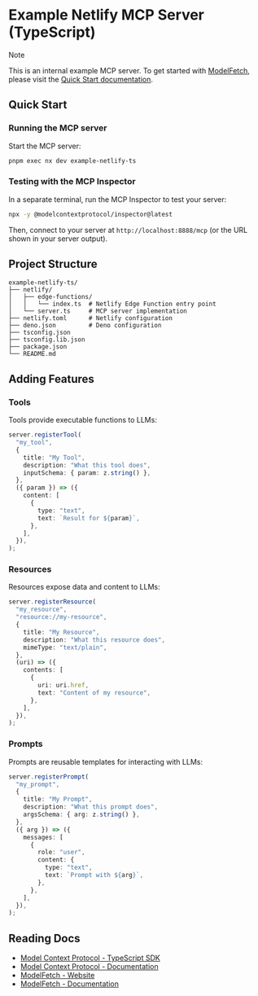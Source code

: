 # Example Netlify MCP Server (TypeScript)

> [!NOTE]
> This is an internal example MCP server. To get started with [ModelFetch](https://www.modelfetch.com), please visit the [Quick Start documentation](https://www.modelfetch.com/docs/quick-start).

## Quick Start

### Running the MCP server

Start the MCP server:

```bash
pnpm exec nx dev example-netlify-ts
```

### Testing with the MCP Inspector

In a separate terminal, run the MCP Inspector to test your server:

```bash
npx -y @modelcontextprotocol/inspector@latest
```

Then, connect to your server at `http://localhost:8888/mcp` (or the URL shown in your server output).

## Project Structure

```
example-netlify-ts/
├── netlify/
│   ├── edge-functions/
│   │   └── index.ts  # Netlify Edge Function entry point
│   └── server.ts     # MCP server implementation
├── netlify.toml      # Netlify configuration
├── deno.json         # Deno configuration
├── tsconfig.json
├── tsconfig.lib.json
├── package.json
└── README.md
```

## Adding Features

### Tools

Tools provide executable functions to LLMs:

```typescript
server.registerTool(
  "my_tool",
  {
    title: "My Tool",
    description: "What this tool does",
    inputSchema: { param: z.string() },
  },
  ({ param }) => ({
    content: [
      {
        type: "text",
        text: `Result for ${param}`,
      },
    ],
  }),
);
```

### Resources

Resources expose data and content to LLMs:

```typescript
server.registerResource(
  "my_resource",
  "resource://my-resource",
  {
    title: "My Resource",
    description: "What this resource does",
    mimeType: "text/plain",
  },
  (uri) => ({
    contents: [
      {
        uri: uri.href,
        text: "Content of my resource",
      },
    ],
  }),
);
```

### Prompts

Prompts are reusable templates for interacting with LLMs:

```typescript
server.registerPrompt(
  "my_prompt",
  {
    title: "My Prompt",
    description: "What this prompt does",
    argsSchema: { arg: z.string() },
  },
  ({ arg }) => ({
    messages: [
      {
        role: "user",
        content: {
          type: "text",
          text: `Prompt with ${arg}`,
        },
      },
    ],
  }),
);
```

## Reading Docs

- [Model Context Protocol - TypeScript SDK](https://github.com/modelcontextprotocol/typescript-sdk)
- [Model Context Protocol - Documentation](https://modelcontextprotocol.io)
- [ModelFetch - Website](https://www.modelfetch.com)
- [ModelFetch - Documentation](https://www.modelfetch.com/docs)
